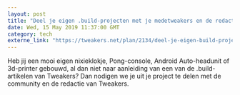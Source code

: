 ```yaml
---
layout: post
title: "Deel je eigen .build-projecten met je medetweakers en de redactie"
date: Wed, 15 May 2019 11:37:00 GMT
category: tech
externe_link: "https://tweakers.net/plan/2134/deel-je-eigen-build-projecten-met-je-medetweakers-en-de-redactie.html"
---
```


Heb jij een mooi eigen nixieklokje, Pong-console, Android Auto-headunit of 3d-printer gebouwd, al dan niet naar aanleiding van een van de .build-artikelen van Tweakers? Dan nodigen we je uit je project te delen met de community en de redactie van Tweakers.<img src="http://feeds.feedburner.com/~r/tweakers/mixed/~4/eME-aExlew8" height="1" width="1" alt=""/>
